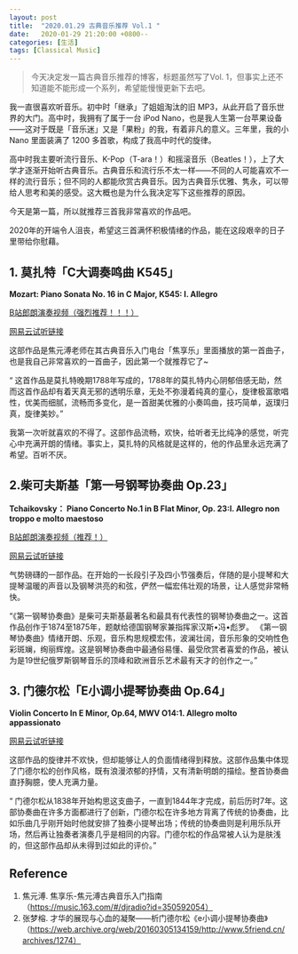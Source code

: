 ```yaml
---
layout: post
title:  "2020.01.29 古典音乐推荐 Vol.1 "
date:   2020-01-29 21:20:00 +0800--
categories: [生活]
tags: [Classical Music]
---
```



> 今天决定发一篇古典音乐推荐的博客，标题虽然写了Vol. 1，但事实上还不知道能不能形成一个系列，希望能慢慢更新下去吧。

我一直很喜欢听音乐。初中时「继承」了姐姐淘汰的旧 MP3，从此开启了音乐世界的大门。高中时，我拥有了属于一台 iPod Nano，也是我人生第一台苹果设备——这对于既是「音乐迷」又是「果粉」的我，有着非凡的意义。三年里，我的小 Nano 里面装满了 1200 多首歌，构成了我高中时代的旋律。

高中时我主要听流行音乐、K-Pop（T-ara！）和摇滚音乐（Beatles！），上了大学才逐渐开始听古典音乐。古典音乐和流行乐不太一样——不同的人可能喜欢不一样的流行音乐；但不同的人都能欣赏古典音乐。因为古典音乐优雅、隽永，可以带给人思考和美的感受。这大概也是为什么我决定写下这些推荐的原因。

今天是第一篇，所以就推荐三首我非常喜欢的作品吧。

2020年的开端令人沮丧，希望这三首满怀积极情绪的作品，能在这段艰辛的日子里带给你慰藉。

## 1. 莫扎特「C大调奏鸣曲 K545」

**Mozart: Piano Sonata No. 16 in C Major, K545: I. Allegro** 

[B站郎朗演奏视频（强烈推荐！！！）](https://www.bilibili.com/video/av56878759/)

[网易云试听链接](https://music.163.com/song?id=536086195&userid=41254148)

这部作品是焦元溥老师在其古典音乐入门电台「焦享乐」里面播放的第一首曲子，也是我自己非常喜欢的一首曲子，因此第一个就推荐它了~

 “ 这首作品是莫扎特晚期1788年写成的，1788年的莫扎特内心阴郁倍感无助，然而这首作品却有着天真无邪的透明乐章，无处不弥漫着纯真的童心，旋律极富歌唱性，优美而细腻，流畅而多变化，是一首甜美优雅的小奏鸣曲，技巧简单，返璞归真，旋律美妙。”

我第一次听就喜欢的不得了。这部作品流畅，欢快，给听者无比纯净的感觉，听完心中充满开朗的情绪。事实上，莫扎特的风格就是这样的，他的作品里永远充满了希望。百听不厌。

## 2.柴可夫斯基「第一号钢琴协奏曲 Op.23」

**Tchaikovsky： Piano Concerto No.1 in B Flat Minor, Op. 23:I. Allegro non troppo e molto maestoso**

[B站郎朗演奏视频（推荐！）](https://www.bilibili.com/video/av21435711/)

[网易云试听链接](https://music.163.com/song?id=426107885&userid=41254148)

气势磅礴的一部作品。在开始的一长段引子及四小节强奏后，伴随的是小提琴和大提琴温暖的声音以及钢琴洪亮的和弦，俨然一幅宏伟壮观的场景，让人感觉非常畅快。

“《第一钢琴协奏曲》是柴可夫斯基最著名和最具有代表性的钢琴协奏曲之一。这首作品创作于1874至1875年，题献给德国钢琴家兼指挥家汉斯•冯•彪罗。
《第一钢琴协奏曲》情绪开朗、乐观，音乐构思规模宏伟，波澜壮阔，音乐形象的交响性色彩斑斓，绚丽辉煌。这是钢琴协奏曲中最通俗易懂、最受欣赏者喜爱的作品，被认为是19世纪俄罗斯钢琴音乐的顶峰和欧洲音乐艺术最有天才的创作之一。”

## 3. 门德尔松「E小调小提琴协奏曲 Op.64」

**Violin Concerto In E Minor, Op.64, MWV O14:1. Allegro molto appassionato** 

[网易云试听链接](https://music.163.com/song?id=2123602&userid=41254148)

这部作品的旋律并不欢快，但却能够让人的负面情绪得到释放。这部作品集中体现了门德尔松的创作风格，既有浪漫浓郁的抒情，又有清新明朗的描绘。整首协奏曲直抒胸臆，使人充满力量。

“ 门德尔松从1838年开始构思这支曲子，一直到1844年才完成，前后历时7年。这部协奏曲在许多方面都进行了创新，门德尔松在许多地方背离了传统的协奏曲，比如乐曲几乎刚开始时他就安排了独奏小提琴出场；传统的协奏曲则是利用乐队开场，然后再让独奏者演奏几乎是相同的内容。门德尔松的作品常被人认为是肤浅的，但这部作品却从未得到过如此的评价。”

## Reference
1. 焦元溥. 焦享乐-焦元溥古典音乐入门指南（https://music.163.com/#/djradio?id=350592054）
2. 张梦榕. 才华的展现与心血的凝聚——析门德尔松《e小调小提琴协奏曲》（https://web.archive.org/web/20160305134159/http://www.5friend.cn/archives/1274）